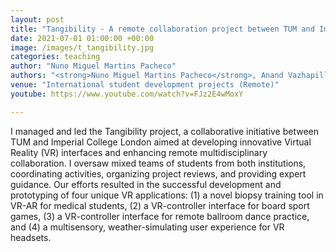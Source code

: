 ```yaml
---
layout: post
title: "Tangibility - A remote collaboration project between TUM and Imperial to innovate VR interfaces"
date: 2021-07-01 01:00:00 +00:00
image: /images/t_tangibility.jpg
categories: teaching
author: "Nuno Miguel Martins Pacheco"
authors: "<strong>Nuno Miguel Martins Pacheco</strong>, Anand Vazhapilli Sureshbabu, Stephen Green, Elena Dieckmann, Maria Apud Bell, Peter Childs"
venue: "International student development projects (Remote)"
youtube: https://www.youtube.com/watch?v=FJz2E4wMoxY

---
```


I managed and led the Tangibility project, a collaborative initiative between TUM and Imperial College London aimed at developing innovative Virtual Reality (VR) interfaces and enhancing remote multidisciplinary collaboration. I oversaw mixed teams of students from both institutions, coordinating activities, organizing project reviews, and providing expert guidance. Our efforts resulted in the successful development and prototyping of four unique VR applications: (1) a novel biopsy training tool in VR-AR for medical students, (2) a VR-controller interface for board sport games, (3) a VR-controller interface for remote ballroom dance practice, and (4) a multisensory, weather-simulating user experience for VR headsets.